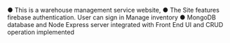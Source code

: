 ● This is a warehouse management service website,
● The Site features firebase authentication. User can sign in
Manage inventory
● MongoDB database and Node Express server integrated with Front
End UI and CRUD operation implemented